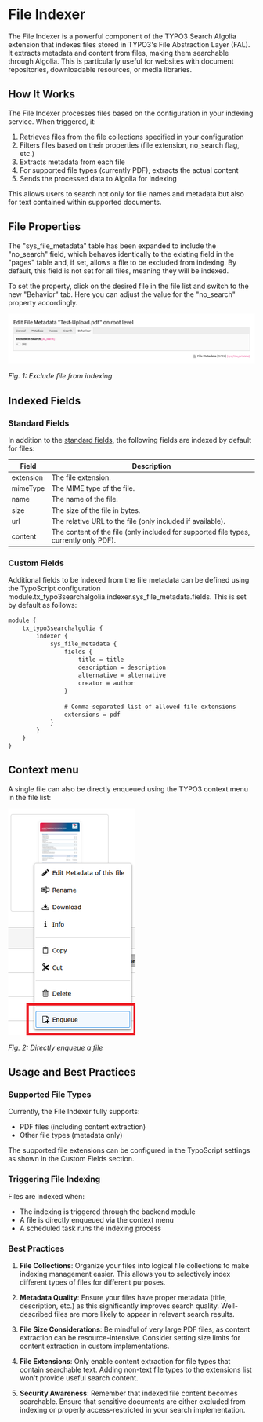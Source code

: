 # File Indexer

The File Indexer is a powerful component of the TYPO3 Search Algolia extension that indexes files stored in TYPO3's File Abstraction Layer (FAL). It extracts metadata and content from files, making them searchable through Algolia. This is particularly useful for websites with document repositories, downloadable resources, or media libraries.

## How It Works

The File Indexer processes files based on the configuration in your indexing service. When triggered, it:

1. Retrieves files from the file collections specified in your configuration
2. Filters files based on their properties (file extension, no_search flag, etc.)
3. Extracts metadata from each file
4. For supported file types (currently PDF), extracts the actual content
5. Sends the processed data to Algolia for indexing

This allows users to search not only for file names and metadata but also for text contained within supported documents.

## File Properties

The "sys_file_metadata" table has been expanded to include the "no_search" field, which behaves identically to the
existing field in the "pages" table and, if set, allows a file to be excluded from indexing. By default, this field is
not set for all files, meaning they will be indexed.

To set the property, click on the desired file in the file list and switch to the new "Behavior" tab. Here you can
adjust the value for the "no_search" property accordingly.

![metadata-no-search](Images/FileIndexer-001.png)

*Fig. 1: Exclude file from indexing*

## Indexed Fields

### Standard Fields

In addition to the [standard fields](Indexers.md#standard-indexed-fields), the following fields are indexed by default
for files:

| Field     | Description                                                                           |
|-----------|---------------------------------------------------------------------------------------|
| extension | The file extension.                                                                   |
| mimeType  | The MIME type of the file.                                                            |
| name      | The name of the file.                                                                 |
| size      | The size of the file in bytes.                                                        |
| url       | The relative URL to the file (only included if available).                            |
| content   | The content of the file (only included for supported file types, currently only PDF). |

### Custom Fields

Additional fields to be indexed from the file metadata can be defined using the TypoScript configuration
module.tx_typo3searchalgolia.indexer.sys_file_metadata.fields. This is set by default as follows:

```typo3_typoscript
module {
    tx_typo3searchalgolia {
        indexer {
            sys_file_metadata {
                fields {
                    title = title
                    description = description
                    alternative = alternative
                    creator = author
                }

                # Comma-separated list of allowed file extensions
                extensions = pdf
            }
        }
    }
}
```

## Context menu

A single file can also be directly enqueued using the TYPO3 context menu in the file list:

![file-context-menu](Images/FileIndexer-002.png)

*Fig. 2: Directly enqueue a file*

## Usage and Best Practices

### Supported File Types

Currently, the File Indexer fully supports:
- PDF files (including content extraction)
- Other file types (metadata only)

The supported file extensions can be configured in the TypoScript settings as shown in the Custom Fields section.

### Triggering File Indexing

Files are indexed when:
- The indexing is triggered through the backend module
- A file is directly enqueued via the context menu
- A scheduled task runs the indexing process

### Best Practices

1. **File Collections**: Organize your files into logical file collections to make indexing management easier. This allows you to selectively index different types of files for different purposes.

2. **Metadata Quality**: Ensure your files have proper metadata (title, description, etc.) as this significantly improves search quality. Well-described files are more likely to appear in relevant search results.

3. **File Size Considerations**: Be mindful of very large PDF files, as content extraction can be resource-intensive. Consider setting size limits for content extraction in custom implementations.

4. **File Extensions**: Only enable content extraction for file types that contain searchable text. Adding non-text file types to the extensions list won't provide useful search content.

5. **Security Awareness**: Remember that indexed file content becomes searchable. Ensure that sensitive documents are either excluded from indexing or properly access-restricted in your search implementation.
